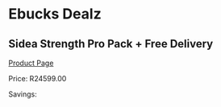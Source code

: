 
# Ebucks Dealz
## Sidea Strength Pro Pack + Free Delivery
[Product Page](https://www.ebucks.com/web/shop/productSelected.do?prodId=1173539316&catId=1173528667)

Price: R24599.00

Savings: 


	